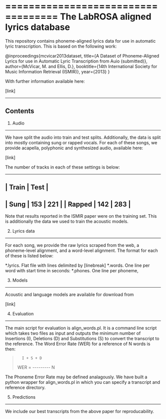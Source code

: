 ===================================
The LabROSA aligned lyrics database
===================================

This repository contains phoneme-aligned lyrics data for use
in automatic lyric transcription.  This is based on the following
work:

@inproceedings{mcvicar2013dataset,
  title={A Dataset of Phoneme-Aligned Lyrics for use in Automatic Lyric Transcription from Auio (submitted)},
  author={McVicar, M. and Ellis, D.},
  booktitle={14th International Society for Music Information Retrieval (ISMIR)},
  year={2013}
}

With further information available here:

[link]

--------
Contents
--------

1. Audio
--------
We have split the audio into train and test splits. Additionally, 
the data is split into mostly containing sung or rapped vocals.
For each of these songs, we provide acapella, polyphonic and synthesized
audio, available here:

[link]

The number of tracks in each of these settings is below:

--------------------------
|          Train |  Test |
--------------------------
| Sung   |  153  |  221  |
| Rapped |  142  |  283  |
-------------------------

Note that results reported in the ISMIR paper were on the
training set. This is additionally the data we used
to train the acoustic models.

2. Lyrics data
--------------

For each song, we provide the raw lyrics scraped from the web,
a phoneme-level alignment, and a word-level alignment. The format
for each of these is listed below:

*.lyrics. Flat file with lines delimited by [linebreak]
*.words. One line per word with start time in seconds: <start><space><word>
*.phones. One line per phoneme, <start><space><phone> 

3. Models
---------

Acoustic and language models are available for download
from 

[link]

4. Evaluation
-------------
The main script for evaluation is align_words.pl. It is a command
line script which takes two files as input and outputs the minimum
number of Insertions (I), Deletions (D) and Substitutions (S) to 
convert the transcript to the reference. The Word Error Rate (WER)
for a reference of N words is then:

>       I + S + D
>WER =  ---------
>           N

The Phoneme Error Rate may be defined analagously. We have built
a python wrapper for align_words.pl in which you can specify a
transcript and reference directory. 

5. Predictions
--------------
We include our best transcripts from the above paper for
reproducability.

